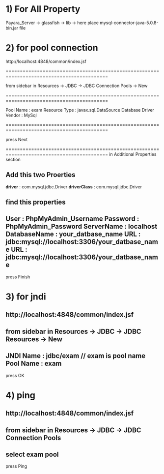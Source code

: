 # 1) For All Property 

Payara_Server -> glassfish -> lib -> here place mysql-connector-java-5.0.8-bin.jar file

# 2) for pool connection

http://localhost:4848/common/index.jsf

==========================================================================================

from sidebar 
in Resources -> JDBC -> JDBC Connection Pools -> New


==========================================================================================

Pool Name : exam
Resource Type : javax.sql.DataSource
Database Driver Vendor : MySql

==========================================================================================

press Next

==========================================================================================
in Additional Properties section

Add this two Proerties
-------------------------------------
**driver** : com.mysql.jdbc.Driver
**driverClass** : com.mysql.jdbc.Driver

find this properties
-------------------------------------
**User** : PhpMyAdmin_Username
**Password** : PhpMyAdmin_Password
**ServerName** : localhost
**DatabaseName** : your_datbase_name
**URL** : jdbc:mysql://localhost:3306/your_datbase_name
URL : jdbc:mysql://localhost:3306/your_datbase_name
--------------------------------------
press Finish

# 3) for jndi

http://localhost:4848/common/index.jsf
---------------------------------------
from sidebar 
in Resources -> JDBC -> JDBC Resources -> New
---------------------------------------
JNDI Name : jdbc/exam // exam is pool name
Pool Name : exam
---------------------------------------
press OK

# 4) ping

http://localhost:4848/common/index.jsf
----------------------------------------
from sidebar 
in Resources -> JDBC -> JDBC Connection Pools
---------------------------------------
select exam pool
---------------------------------------
press Ping
